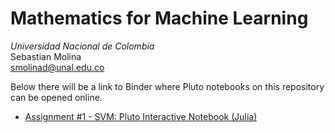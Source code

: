 # Mathematics for Machine Learning
*Universidad Nacional de Colombia*\
Sebastian Molina  \
[smolinad@unal.edu.co](mailto:smolinad@unal.edu.co)

Below there will be a link to Binder where Pluto notebooks on this repository can be opened online.

- [Assignment #1 - SVM: Pluto Interactive Notebook (Julia)](https://binder.plutojl.org/v0.19.12/open?url=https%253A%252F%252Fraw.githubusercontent.com%252Fsmolinad%252FMachine-Learning%252Fmain%252FAssignment%2525201%252Fassignment1.jl)
